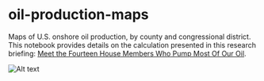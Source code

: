 # oil-production-maps
Maps of U.S. onshore oil production, by county and congressional district. This notebook provides details on the calculation presented in this research briefing: <a href="https://www.greenpeace.org/usa/research/meet-the-fourteen-house-members-who-pump-most-of-our-oil/">Meet the Fourteen House Members Who Pump Most Of Our Oil</a>.

![Alt text](https://www.greenpeace.org/usa/wp-content/uploads/2019/03/map_oil2017est_cd_levels.png "Optional title")
